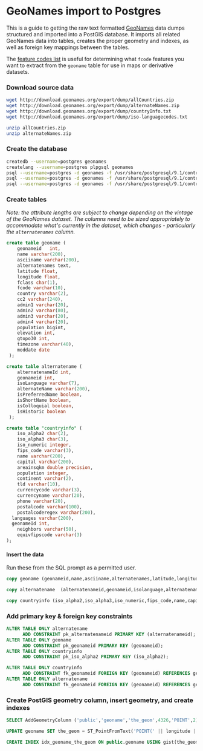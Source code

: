 # GeoNames import to Postgres
This is a guide to getting the raw text formatted [GeoNames](http://www.geonames.org/) data dumps structured and imported into a PostGIS database. It imports all related GeoNames data into tables, creates the proper geometry and indexes, as well as foreign key mappings between the tables.

The [feature codes list](http://download.geonames.org/export/dump/featureCodes_en.txt) is useful for determining what `fcode` features you want to extract from the `geoname` table for use in maps or derivative datasets.

### Download source data

```bash
wget http://download.geonames.org/export/dump/allCountries.zip
wget http://download.geonames.org/export/dump/alternateNames.zip
wget http://download.geonames.org/export/dump/countryInfo.txt
wget http://download.geonames.org/export/dump/iso-languagecodes.txt
```

```bash
unzip allCountries.zip
unzip alternateNames.zip
```

### Create the database
```bash
createdb --username=postgres geonames
createlang --username=postgres plpgsql geonames
psql --username=postgres -d geonames -f /usr/share/postgresql/9.1/contrib/postgis-1.5/postgis.sql
psql --username=postgres -d geonames -f /usr/share/postgresql/9.1/contrib/postgis-1.5/spatial_ref_sys.sql
psql --username=postgres -d geonames -f /usr/share/postgresql/9.1/contrib/postgis_comments.sql
```

### Create tables
_Note: the attribute lengths are subject to change depending on the vintage of the GeoNames dataset. The columns need to be sized appropriately to accommodate what's currently in the dataset, which changes - particularly the `alternatenames` column._

```sql
create table geoname (
	geonameid	int,
	name varchar(200),
	asciiname varchar(200),
	alternatenames text,
	latitude float,
	longitude float,
	fclass char(1),
	fcode varchar(10),
	country varchar(2),
	cc2 varchar(240),
	admin1 varchar(20),
	admin2 varchar(80),
	admin3 varchar(20),
	admin4 varchar(20),
	population bigint,
	elevation int,
	gtopo30 int,
	timezone varchar(40),
	moddate date
 );
```

```sql
create table alternatename (
	alternatenameId int,
	geonameid int,
	isoLanguage varchar(7),
	alternateName varchar(200),
	isPreferredName boolean,
	isShortName boolean,
	isColloquial boolean,
	isHistoric boolean
 );
```

```sql
create table "countryinfo" (
	iso_alpha2 char(2),
	iso_alpha3 char(3),
	iso_numeric integer,
	fips_code varchar(3),
	name varchar(200),
	capital varchar(200),
	areainsqkm double precision,
	population integer,
	continent varchar(2),
	tld varchar(10),
	currencycode varchar(3),
	currencyname varchar(20),
	phone varchar(20),
	postalcode varchar(100),
	postalcoderegex varchar(200),
  languages varchar(200),
  geonameId int,
	neighbors varchar(50),
	equivfipscode varchar(3)
);
```

#### Insert the data
Run these from the SQL prompt as a permitted user.

```sql
copy geoname (geonameid,name,asciiname,alternatenames,latitude,longitude,fclass,fcode,country,cc2,admin1,admin2,admin3,admin4,population,elevation,gtopo30,timezone,moddate) from 'allCountries.txt' null as '';
```

```sql
copy alternatename  (alternatenameid,geonameid,isolanguage,alternatename,ispreferredname,isshortname,iscolloquial,ishistoric) from 'alternateNames.txt' null as '';
```

```sql
copy countryinfo (iso_alpha2,iso_alpha3,iso_numeric,fips_code,name,capital,areainsqkm,population,continent,tld,currencycode,currencyname,phone,postalcode,postalcoderegex,languages,geonameid,neighbors,equivfipscode) from 'countryInfo.txt' null as '';
```

### Add primary key & foreign key constraints

```sql
ALTER TABLE ONLY alternatename
      ADD CONSTRAINT pk_alternatenameid PRIMARY KEY (alternatenameid);
ALTER TABLE ONLY geoname
      ADD CONSTRAINT pk_geonameid PRIMARY KEY (geonameid);
ALTER TABLE ONLY countryinfo
      ADD CONSTRAINT pk_iso_alpha2 PRIMARY KEY (iso_alpha2);

ALTER TABLE ONLY countryinfo
      ADD CONSTRAINT fk_geonameid FOREIGN KEY (geonameid) REFERENCES geoname(geonameid);
ALTER TABLE ONLY alternatename
      ADD CONSTRAINT fk_geonameid FOREIGN KEY (geonameid) REFERENCES geoname(geonameid);
```

### Create PostGIS geometry column, insert geometry, and create indexes
```sql
SELECT AddGeometryColumn ('public','geoname','the_geom',4326,'POINT',2);

UPDATE geoname SET the_geom = ST_PointFromText('POINT(' || longitude || ' ' || latitude || ')', 4326);

CREATE INDEX idx_geoname_the_geom ON public.geoname USING gist(the_geom);
```
